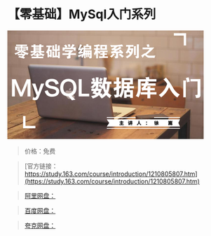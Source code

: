 # 【零基础】MySql入门系列

![img](../../../assets/study163/free/b6feb62171a045d0aab2a712cb71f57d.PNG)

> 价格：免费

> [官方链接：https://study.163.com/course/introduction/1210805807.htm](https://study.163.com/course/introduction/1210805807.htm)

> [阿里网盘：]()

> [百度网盘：]()

> [夸克网盘：]()
